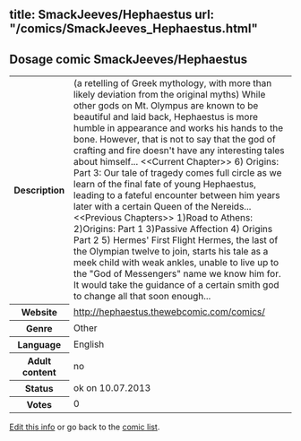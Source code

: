 title: SmackJeeves/Hephaestus
url: "/comics/SmackJeeves_Hephaestus.html"
---
Dosage comic SmackJeeves/Hephaestus
-----------------------------------------

<p id="msg"></p>
<script type="text/javascript">
if (window.location.search === '?edit_info_mail=sent_ok') {
  var elem = document.getElementById("msg");
  elem.innerHTML = 'Edited information sucessfully sent for review, which is usually done daily. Thanks!';
  elem.className = 'ok';
}
</script>
<table class="comicinfo">
<tr>
<th>Description</th><td>(a retelling of Greek mythology, with more than likely deviation from the original myths) While other gods on Mt. Olympus are known to be beautiful and laid back, Hephaestus is more humble in appearance and works his hands to the bone. However, that is not to say that the god of crafting and fire doesn't have any interesting tales about himself... &lt;&lt;Current Chapter&gt;&gt; 6) Origins: Part 3: Our tale of tragedy comes full circle as we learn of the final fate of young Hephaestus, leading to a fateful encounter between him years later with a certain Queen of the Nereids... &lt;&lt;Previous Chapters&gt;&gt; 1)Road to Athens: 2)Origins: Part 1 3)Passive Affection 4) Origins Part 2 5) Hermes' First Flight Hermes, the last of the Olympian twelve to join, starts his tale as a meek child with weak ankles, unable to live up to the &quot;God of Messengers&quot; name we know him for. It would take the guidance of a certain smith god to change all that soon enough...</td>
</tr>
<tr>
<th>Website</th><td><a href="http://hephaestus.thewebcomic.com/comics/">http://hephaestus.thewebcomic.com/comics/</a></td>
</tr>
<tr>
<th>Genre</th><td>Other</td>
</tr>
<tr>
<th>Language</th><td>English</td>
</tr>
<tr>
<th>Adult content</th><td>no</td>
</tr>
<tr>
<th>Status</th><td>ok on 10.07.2013</td>
</tr>
<tr>
<th>Votes</th><td>0</td>
</tr>
</table>

[Edit this info](SmackJeeves_Hephaestus_edit.html) or go back to the [comic list](../comic-index.html).
